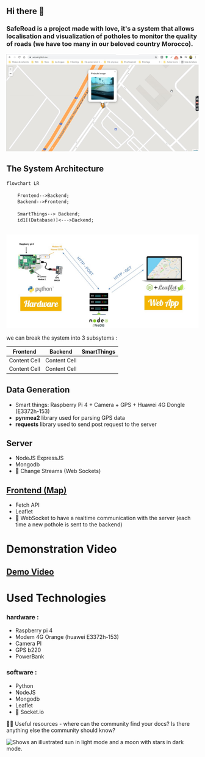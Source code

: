 ## Hi there 👋 

### SafeRoad is a project made with love, it's a system that allows localisation and visualization of potholes to monitor the quality of roads (we have too many in our beloved country Morocco).

![Web Application](./assets/amsa6-pothole-detection.jpg)

## The System Architecture
```mermaid
flowchart LR

    Frontend-->Backend;
    Backend-->Frontend;
    
    SmartThings--> Backend;
    id1[(Database)]<--->Backend;
    
```
![IoT System Architecture](./assets/iot-app-architecture.jpg)

we can break the system into 3 subsytems :

| Frontend      | Backend       | SmartThings   |
| :---: | :---: | :---: |
| Content Cell  | Content Cell  |
| Content Cell  | Content Cell  |

## Data Generation

- Smart things: Raspberry Pi 4 + Camera + GPS + Huawei 4G Dongle (E3372h-153)
- **pynmea2** library used for parsing GPS data
- **requests** library used to send post request to the server

## Server

- NodeJS ExpressJS
- Mongodb
- 🚧 Change Streams (Web Sockets)

##  [Frontend (Map)](https://github.com/Potholes-ai/frontend-potholes-ai)

- Fetch API
- Leaflet
- 🚧 WebSocket to have a realtime communication with the server (each time a new pothole is sent to the backend)

# Demonstration Video

## [Demo Video](https://drive.google.com/file/d/1cuEcpcOaUutxG1opQEddCqUB-Nxv5CWZ/view?usp=sharing)

# Used Technologies

### hardware :

- Raspberry pi 4
- Modem 4G Orange (huawei E3372h-153)
- Camera PI
- GPS b220
- PowerBank

### software :

- Python
- NodeJS
- Mongodb
- Leaflet
- 🚧 Socket.io


👩‍💻 Useful resources - where can the community find your docs? Is there anything else the community should know?

<picture>
  <source media="(prefers-color-scheme: dark)" srcset="https://user-images.githubusercontent.com/25423296/163456776-7f95b81a-f1ed-45f7-b7ab-8fa810d529fa.png">
  <source media="(prefers-color-scheme: light)" srcset="https://user-images.githubusercontent.com/25423296/163456779-a8556205-d0a5-45e2-ac17-42d089e3c3f8.png">
  <img alt="Shows an illustrated sun in light mode and a moon with stars in dark mode." src="https://user-images.githubusercontent.com/25423296/163456779-a8556205-d0a5-45e2-ac17-42d089e3c3f8.png">
</picture>

